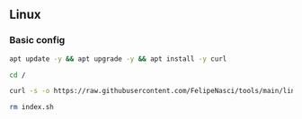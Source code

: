 ## Linux

### Basic config

```bash
apt update -y && apt upgrade -y && apt install -y curl

cd /

curl -s -o https://raw.githubusercontent.com/FelipeNasci/tools/main/linux/basic-config/index.sh && chmod +x index.sh && ./index.sh

rm index.sh
```